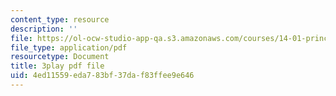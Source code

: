 ```yaml
---
content_type: resource
description: ''
file: https://ol-ocw-studio-app-qa.s3.amazonaws.com/courses/14-01-principles-of-microeconomics-fall-2018/4ed11559eda783bf37daf83ffee9e646_DxXB8Q5AWvw.pdf
file_type: application/pdf
resourcetype: Document
title: 3play pdf file
uid: 4ed11559-eda7-83bf-37da-f83ffee9e646
---
```

